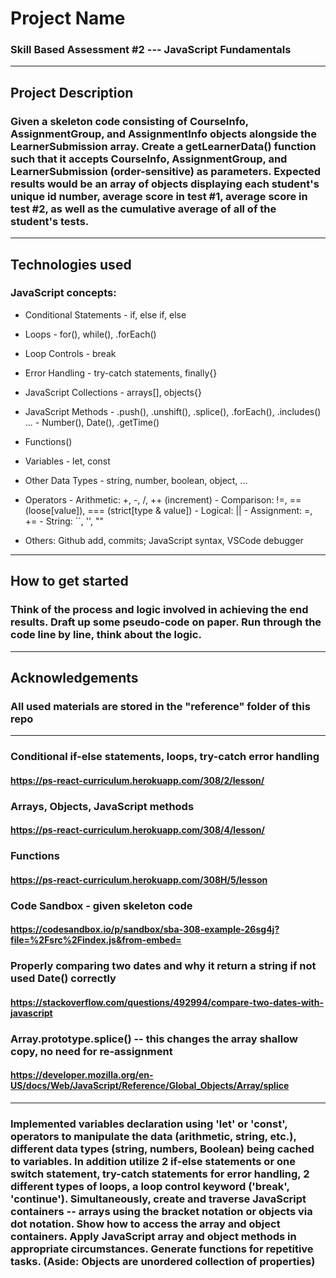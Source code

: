 # Project Name
### Skill Based Assessment #2 --- JavaScript Fundamentals
- - - -

## Project Description
### Given a skeleton code consisting of CourseInfo, AssignmentGroup, and AssignmentInfo objects alongside the LearnerSubmission array. Create a getLearnerData() function such that it accepts CourseInfo, AssignmentGroup, and LearnerSubmission (order-sensitive) as parameters. Expected results would be an array of objects displaying each student's unique id number, average score in test #1, average score in test #2, as well as the cumulative average of all of the student's tests. 
- - - -

## Technologies used
### JavaScript concepts:
  *  Conditional Statements
    -  if, else if, else
  *  Loops
    -  for(), while(), .forEach()
  *  Loop Controls
    - break
  *  Error Handling
    - try-catch statements, finally{}
  *  JavaScript Collections
    -  arrays[], objects{}
  *  JavaScript Methods
    -  .push(), .unshift(), .splice(), .forEach(), .includes() ...
    -  Number(), Date(), .getTime()
  *  Functions()
  *  Variables
    - let, const
  *  Other Data Types
    - string, number, boolean, object, ...
  *  Operators
    - Arithmetic: +, -, /, ++ (increment)
    - Comparison: !=, == (loose[value]), === (strict[type & value])
    - Logical: ||
    - Assignment: =, +=
    - String: ``, '', "" 
  
  * Others: Github add, commits; JavaScript syntax, VSCode debugger
    
- - - -

## How to get started
### Think of the process and logic involved in achieving the end results. Draft up some pseudo-code on paper. Run through the code line by line, think about the logic.
- - - - 

## Acknowledgements
### All used materials are stored in the "reference" folder of this repo

- - - -
### Conditional if-else statements, loops, try-catch error handling
#### https://ps-react-curriculum.herokuapp.com/308/2/lesson/

### Arrays, Objects, JavaScript methods
#### https://ps-react-curriculum.herokuapp.com/308/4/lesson/

### Functions
#### https://ps-react-curriculum.herokuapp.com/308H/5/lesson

### Code Sandbox - given skeleton code
#### https://codesandbox.io/p/sandbox/sba-308-example-26sg4j?file=%2Fsrc%2Findex.js&from-embed=

### Properly comparing two dates and why it return a string if not used Date() correctly
#### https://stackoverflow.com/questions/492994/compare-two-dates-with-javascript 

### Array.prototype.splice() -- this changes the array shallow copy, no need for re-assignment 
#### https://developer.mozilla.org/en-US/docs/Web/JavaScript/Reference/Global_Objects/Array/splice 

- - - - 
### Implemented variables declaration using 'let' or 'const', operators to manipulate the data (arithmetic, string, etc.), different data types (string, numbers, Boolean) being cached to variables. In addition utilize 2 if-else statements or one switch statement, try-catch statements for error handling, 2 different types of loops, a loop control keyword ('break', 'continue'). Simultaneously, create and traverse JavaScript containers -- arrays using the bracket notation or objects via dot notation. Show how to access the array and object containers. Apply JavaScript array and object methods in appropriate circumstances. Generate functions for repetitive tasks. (Aside: Objects are unordered collection of properties) 